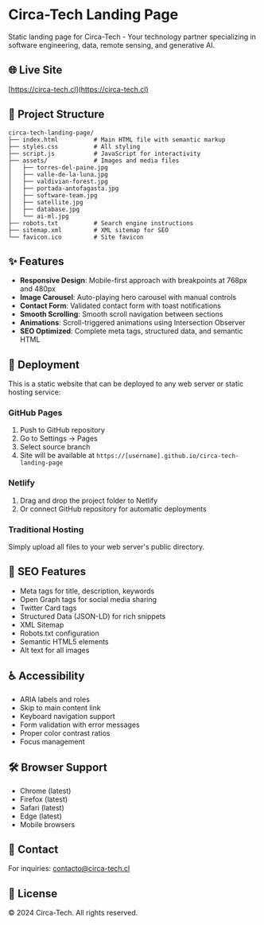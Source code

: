 # Circa-Tech Landing Page

Static landing page for Circa-Tech - Your technology partner specializing in software engineering, data, remote sensing, and generative AI.

## 🌐 Live Site
[https://circa-tech.cl](https://circa-tech.cl)

## 📁 Project Structure

```
circa-tech-landing-page/
├── index.html          # Main HTML file with semantic markup
├── styles.css          # All styling
├── script.js           # JavaScript for interactivity
├── assets/             # Images and media files
│   ├── torres-del-paine.jpg
│   ├── valle-de-la-luna.jpg
│   ├── valdivian-forest.jpg
│   ├── portada-antofagasta.jpg
│   ├── software-team.jpg
│   ├── satellite.jpg
│   ├── database.jpg
│   └── ai-ml.jpg
├── robots.txt          # Search engine instructions
├── sitemap.xml         # XML sitemap for SEO
└── favicon.ico         # Site favicon
```

## ✨ Features

- **Responsive Design**: Mobile-first approach with breakpoints at 768px and 480px
- **Image Carousel**: Auto-playing hero carousel with manual controls
- **Contact Form**: Validated contact form with toast notifications
- **Smooth Scrolling**: Smooth scroll navigation between sections
- **Animations**: Scroll-triggered animations using Intersection Observer
- **SEO Optimized**: Complete meta tags, structured data, and semantic HTML

## 🚀 Deployment

This is a static website that can be deployed to any web server or static hosting service:

### GitHub Pages
1. Push to GitHub repository
2. Go to Settings → Pages
3. Select source branch
4. Site will be available at `https://[username].github.io/circa-tech-landing-page`

### Netlify
1. Drag and drop the project folder to Netlify
2. Or connect GitHub repository for automatic deployments

### Traditional Hosting
Simply upload all files to your web server's public directory.

## 🎯 SEO Features

- Meta tags for title, description, keywords
- Open Graph tags for social media sharing
- Twitter Card tags
- Structured Data (JSON-LD) for rich snippets
- XML Sitemap
- Robots.txt configuration
- Semantic HTML5 elements
- Alt text for all images

## ♿ Accessibility

- ARIA labels and roles
- Skip to main content link
- Keyboard navigation support
- Form validation with error messages
- Proper color contrast ratios
- Focus management

## 🛠️ Browser Support

- Chrome (latest)
- Firefox (latest)
- Safari (latest)
- Edge (latest)
- Mobile browsers

## 📧 Contact

For inquiries: contacto@circa-tech.cl

## 📄 License

© 2024 Circa-Tech. All rights reserved.
